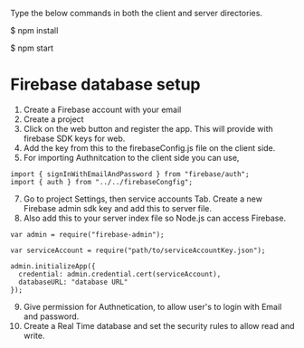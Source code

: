 Type the below commands in both the client and server directories.

$ npm install

$ npm start

# Firebase database setup
1) Create a Firebase account with your email
2) Create a project
3) Click on the web button and register the app. This will provide with firebase SDK keys for web.
4) Add the key from this to the firebaseConfig.js file on the client side.
5) For importing Authnitcation to the client side you can use,
```Javscript
import { signInWithEmailAndPassword } from "firebase/auth";
import { auth } from "../../firebaseCongfig";
```
7) Go to project Settings, then service accounts Tab. Create a new Firebase admin sdk key and add this to server file.
8) Also add this to your server index file so Node.js can access Firebase.
```Javscript
var admin = require("firebase-admin");

var serviceAccount = require("path/to/serviceAccountKey.json");

admin.initializeApp({
  credential: admin.credential.cert(serviceAccount),
  databaseURL: "database URL"
});
```
9) Give permission for Authnetication, to allow user's to login with Email and password.
10) Create a Real Time database and set the security rules to allow read and write.
